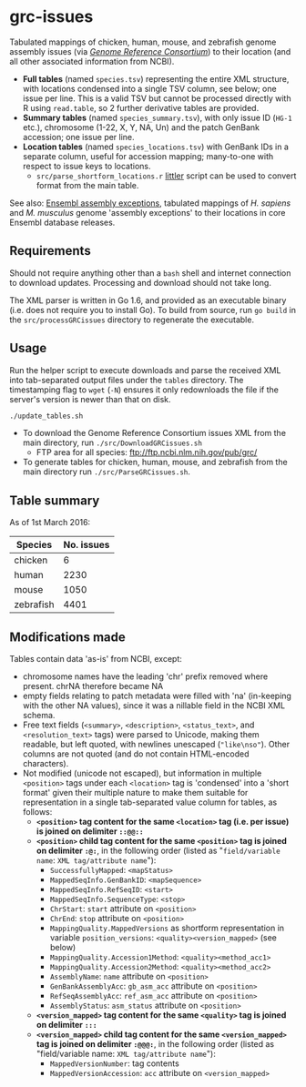 # grc-issues

Tabulated mappings of chicken, human, mouse, and zebrafish genome assembly issues (via [_Genome Reference Consortium_](http://www.ncbi.nlm.nih.gov/projects/genome/assembly/grc/)) to their location (and all other associated information from NCBI).

* __Full tables__ (named `species.tsv`) representing the entire XML structure, with locations condensed into a single TSV column, see below; one issue per line. This is a valid TSV but cannot be processed directly with R using `read.table`, so 2 further derivative tables are provided.
* __Summary tables__ (named `species_summary.tsv`), with only issue ID (`HG-1` etc.), chromosome (1-22, X, Y, NA, Un) and the patch GenBank accession; one issue per line.
* __Location tables__ (named `species_locations.tsv`) with GenBank IDs in a separate column, useful for accession mapping; many-to-one with respect to issue keys to locations.
  * `src/parse_shortform_locations.r` [littler](http://dirk.eddelbuettel.com/code/littler.html) script can be used to convert format from the main table.

See also: [Ensembl assembly exceptions](https://github.com/lmmx/ensembl-assembly-exceptions), tabulated mappings of _H. sapiens_ and _M. musculus_ genome 'assembly exceptions' to their locations in core Ensembl database releases.

## Requirements

Should not require anything other than a `bash` shell and internet connection to download updates. Processing and download should not take long. 

The XML parser is written in Go 1.6, and provided as an executable binary (i.e. does not require you to install Go). To build from source, run `go build` in the `src/processGRCissues` directory to regenerate the executable.

## Usage

Run the helper script to execute downloads and parse the received XML into tab-separated output files under the `tables` directory. The timestamping flag to `wget` (`-N`) ensures it only redownloads the file if the server's version is newer than that on disk.

```sh
./update_tables.sh
```

* To download the Genome Reference Consortium issues XML from the main directory, run `./src/DownloadGRCissues.sh`
  * FTP area for all species: ftp://ftp.ncbi.nlm.nih.gov/pub/grc/
* To generate tables for chicken, human, mouse, and zebrafish from the main directory run `./src/ParseGRCissues.sh`.

## Table summary

As of 1st March 2016:

| Species   | No. issues |
|-----------|------------|
| chicken   |         6  |
| human     |      2230  |
| mouse     |      1050  |
| zebrafish |      4401  |

## Modifications made

Tables contain data 'as-is' from NCBI, except:
* chromosome names have the leading 'chr' prefix removed where present. chrNA therefore became NA
* empty fields relating to patch metadata were filled with 'na' (in-keeping with the other NA values), since it was a nillable field in the NCBI XML schema.
* Free text fields (`<summary>`, `<description>`, `<status_text>`, and `<resolution_text>` tags) were parsed to Unicode, making them readable, but left quoted, with newlines unescaped (`"like\nso"`). Other columns are not quoted (and do not contain HTML-encoded characters).
* Not modified (unicode not escaped), but information in multiple `<position>` tags under each `<location>` tag is 'condensed' into a 'short format' given their multiple nature to make them suitable for representation in a single tab-separated value column for tables, as follows:
  * __`<position>` tag content for the same `<location>` tag (i.e. per issue) is joined on delimiter `::@@::`__
  * __`<position>` child tag content for the same `<position>` tag is joined on delimiter `:@:`__, in the following order (listed as "`field/variable name`: `XML tag/attribute name`"):
    * `SuccessfullyMapped`: `<mapStatus>`
    * `MappedSeqInfo.GenBankID`: `<mapSequence>`
    * `MappedSeqInfo.RefSeqID`: `<start>`
    * `MappedSeqInfo.SequenceType`: `<stop>`
    * `ChrStart`: `start` attribute on `<position>`
    * `ChrEnd`: `stop` attribute on `<position>`
    * `MappingQuality.MappedVersions` as shortform representation in variable `position_versions`: `<quality><version_mapped>` (see below)
    * `MappingQuality.Accession1Method`: `<quality><method_acc1>`
    * `MappingQuality.Accession2Method`: `<quality><method_acc2>`
    * `AssemblyName`: `name` attribute on `<position>`
    * `GenBankAssemblyAcc`: `gb_asm_acc` attribute on `<position>`
    * `RefSeqAssemblyAcc`: `ref_asm_acc` attribute on `<position>`
    * `AssemblyStatus`: `asm_status` attribute on `<position>`
  * __`<version_mapped>` tag content for the same `<quality>` tag is joined on delimiter `:::`__
  * __`<version_mapped>` child tag content for the same `<version_mapped>` tag is joined on delimiter `:@@@:`__, in the following order (listed as "field/variable name: `XML tag/attribute name`"):
    * `MappedVersionNumber`: tag contents
    * `MappedVersionAccession`: `acc` attribute on `<version_mapped>`
